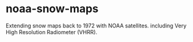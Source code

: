 # noaa-snow-maps
Extending snow maps back to 1972 with NOAA satellites. including Very High Resolution Radiometer (VHRR).
